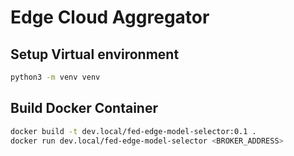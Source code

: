 # Edge Cloud Aggregator

## Setup Virtual environment

```bash
python3 -m venv venv
```

## Build Docker Container

```bash
docker build -t dev.local/fed-edge-model-selector:0.1 .
docker run dev.local/fed-edge-model-selector <BROKER_ADDRESS>
```
